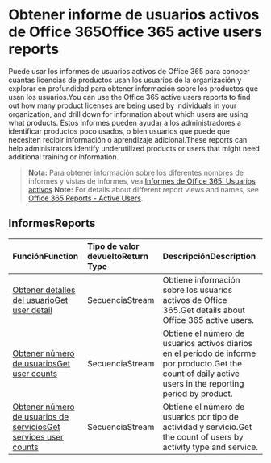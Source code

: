 # <a name="office-365-active-users-reports"></a><span data-ttu-id="e0db0-101">Obtener informe de usuarios activos de Office 365</span><span class="sxs-lookup"><span data-stu-id="e0db0-101">Office 365 active users reports</span></span>

<span data-ttu-id="e0db0-102">Puede usar los informes de usuarios activos de Office 365 para conocer cuántas licencias de productos usan los usuarios de la organización y explorar en profundidad para obtener información sobre los productos que usan los usuarios.</span><span class="sxs-lookup"><span data-stu-id="e0db0-102">You can use the Office 365 active users reports to find out how many product licenses are being used by individuals in your organization, and drill down for information about which users are using what products.</span></span> <span data-ttu-id="e0db0-103">Estos informes pueden ayudar a los administradores a identificar productos poco usados, o bien usuarios que puede que necesiten recibir información o aprendizaje adicional.</span><span class="sxs-lookup"><span data-stu-id="e0db0-103">These reports can help administrators identify underutilized products or users that might need additional training or information.</span></span>

> <span data-ttu-id="e0db0-104">**Nota:** Para obtener información sobre los diferentes nombres de informes y vistas de informes, vea [Informes de Office 365: Usuarios activos]((https://support.office.com/client/Active-Users-fc1cf1d0-cd84-43fd-adb7-a4c4dfa8112d)).</span><span class="sxs-lookup"><span data-stu-id="e0db0-104">**Note:** For details about different report views and names, see [Office 365 Reports - Active Users]((https://support.office.com/client/Active-Users-fc1cf1d0-cd84-43fd-adb7-a4c4dfa8112d)).</span></span>

## <a name="reports"></a><span data-ttu-id="e0db0-105">Informes</span><span class="sxs-lookup"><span data-stu-id="e0db0-105">Reports</span></span>
| <span data-ttu-id="e0db0-106">Función</span><span class="sxs-lookup"><span data-stu-id="e0db0-106">Function</span></span>                                 | <span data-ttu-id="e0db0-107">Tipo de valor devuelto</span><span class="sxs-lookup"><span data-stu-id="e0db0-107">Return Type</span></span> | <span data-ttu-id="e0db0-108">Descripción</span><span class="sxs-lookup"><span data-stu-id="e0db0-108">Description</span></span>                              |
| :--------------------------------------- | :---------- | :--------------------------------------- |
| [<span data-ttu-id="e0db0-109">Obtener detalles del usuario</span><span class="sxs-lookup"><span data-stu-id="e0db0-109">Get user detail</span></span>](../api/reportroot_getoffice365activeuserdetail.md) | <span data-ttu-id="e0db0-110">Secuencia</span><span class="sxs-lookup"><span data-stu-id="e0db0-110">Stream</span></span>      | <span data-ttu-id="e0db0-111">Obtiene información sobre los usuarios activos de Office 365.</span><span class="sxs-lookup"><span data-stu-id="e0db0-111">Get details about Office 365 active users.</span></span> |
| [<span data-ttu-id="e0db0-112">Obtener número de usuarios</span><span class="sxs-lookup"><span data-stu-id="e0db0-112">Get user counts</span></span>](../api/reportroot_getoffice365activeusercounts.md) | <span data-ttu-id="e0db0-113">Secuencia</span><span class="sxs-lookup"><span data-stu-id="e0db0-113">Stream</span></span>      | <span data-ttu-id="e0db0-114">Obtiene el número de usuarios activos diarios en el período de informe por producto.</span><span class="sxs-lookup"><span data-stu-id="e0db0-114">Get the count of daily active users in the reporting period by product.</span></span> |
| [<span data-ttu-id="e0db0-115">Obtener número de usuarios de servicios</span><span class="sxs-lookup"><span data-stu-id="e0db0-115">Get services user counts</span></span>](../api/reportroot_getoffice365servicesusercounts.md) | <span data-ttu-id="e0db0-116">Secuencia</span><span class="sxs-lookup"><span data-stu-id="e0db0-116">Stream</span></span>      | <span data-ttu-id="e0db0-117">Obtiene el número de usuarios por tipo de actividad y servicio.</span><span class="sxs-lookup"><span data-stu-id="e0db0-117">Get the count of users by activity type and service.</span></span> |
